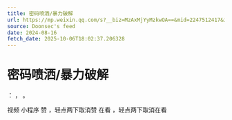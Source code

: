 ```yaml
---
title: 密码喷洒/暴力破解
url: https://mp.weixin.qq.com/s?__biz=MzAxMjYyMzkwOA==&mid=2247512417&idx=3&sn=541a895911a8f5c2bd23579a810ce5c0
source: Doonsec's feed
date: 2024-08-16
fetch_date: 2025-10-06T18:02:37.206328
---
```


# 密码喷洒/暴力破解

：
，
。

视频
小程序
赞
，轻点两下取消赞
在看
，轻点两下取消在看